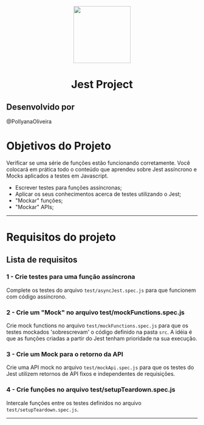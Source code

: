 <p align="center"><img width='150px' src='https://seeklogo.com/images/J/jest-logo-F9901EBBF7-seeklogo.com.png' />
<h1 align="center"> Jest Project  </h1>  </p>


## Desenvolvido por
@PollyanaOliveira


# Objetivos do Projeto

Verificar se uma série de funções estão funcionando corretamente. Você colocará em prática todo o conteúdo que aprendeu sobre Jest assíncrono e Mocks aplicados a testes em Javascript.

- Escrever testes para funções assíncronas;
- Aplicar os seus conhecimentos acerca de testes utilizando o Jest;
- "Mockar" funções;
- "Mockar" APIs;

---

# Requisitos do projeto

## Lista de requisitos

### 1 - Crie testes para uma função assíncrona

Complete os testes do arquivo `test/asyncJest.spec.js` para que funcionem com código assíncrono.

### 2 - Crie um "Mock" no arquivo test/mockFunctions.spec.js

Crie mock functions no arquivo `test/mockFunctions.spec.js` para que os testes mockados 'sobrescrevam' o código definido na pasta `src`. A idéia é que as funções criadas a partir do Jest tenham prioridade na sua execução.

### 3 - Crie um Mock para o retorno da API

Crie uma API mock no arquivo `test/mockApi.spec.js` para que os testes do Jest utilizem retornos de API fixos e independentes de requisições.


### 4 - Crie funções no arquivo test/setupTeardown.spec.js

Intercale funções entre os testes definidos no arquivo `test/setupTeardown.spec.js`.

---

